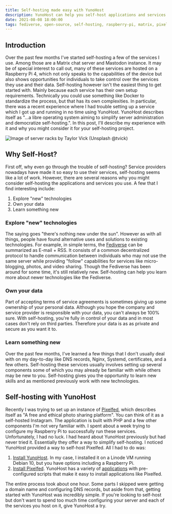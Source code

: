 ```yaml
---
title: Self-hosting made easy with YunoHost
description: YunoHost can help you self-host applications and services by simplifying your deployment process. 
date: 2021-08-08 18:00:00
tags: fediverse, open-source, self-hosting, raspberry-pi, matrix, pixelfed, mastodon
---
```


## Introduction

Over the past few months I've started self-hosting a few of the services I use. Among those are a Matrix chat server and Mastodon instance. It may be of special interest to call out, many of these services are hosted on a Raspberry Pi 4, which not only speaks to the capabilities of the device but also shows opportunities for individuals to take control over the services they use and their data. Self-hosting however isn't the easiest thing to get started with. Mainly because each service has their own setup requirements. Technically you could use something like Docker to standardize the process, but that has its own complexities. In particular, there was a recent experience where I had trouble setting up a service which I got up and running in no time using YunoHost. YunoHost describes itself as "...a libre operating system aiming to simplify server administration and democratize self-hosting.". In this post, I'll describe my experience with it and why you might consider it for your self-hosting project.

![Image of server racks by Taylor Vick (Unsplash @tvick)](https://user-images.githubusercontent.com/11130940/128647305-c30ef44e-901d-4bf1-8e9d-af2449d5fd1d.png)

## Why Self-Host?

First off, why even go through the trouble of self-hosting? Service providers nowadays have made it so easy to use their services, self-hosting seems like a lot of work. However, there are several reasons why you might consider self-hosting the applications and services you use. A few that I find interesting include:

1. Explore "new" technologies
2. Own your data
3. Learn something new

### Explore "new" technologies

The saying goes "there's nothing new under the sun". However as with all things, people have found alternative uses and solutions to existing technologies. For example, in simple terms, the [Fediverse](https://en.wikipedia.org/wiki/Fediverse) can be summarized as E-mail + RSS. It consists of a common decentralized protocol to handle communication between individuals who may not use the same server while providing "follow" capabilities for services like micro-blogging, photos, and video sharing. Though the Fediverse has been around for some time, it's still relatively new. Self-hosting can help you learn more about newer technologies like the Fediverse.

### Own your data

Part of accepting terms of service agreements is sometimes giving up some ownership of your personal data. Although you hope the company and service provider is responsible with your data, you can't always be 100% sure. With self-hosting, you're fully in control of your data and in most cases don't rely on third parties. Therefore your data is as as private and secure as you want it to.

### Learn something new

Over the past few months, I've learned a few things that I don't usually deal with on my day-to-day like DNS records, Nginx, Systemd, certificates, and a few others. Self-hosting these services usually involves setting up several components some of which you may already be familiar with while others may be new to you. Self-hosting gives you the opportunity to learn new skills and as mentioned previously work with new technologies.

## Self-hosting with YunoHost

Recently I was trying to set up an instance of [Pixelfed](https://pixelfed.org/), which describes itself as "A free and ethical photo sharing platform". You can think of it as a self-hosted Instagram. The application is built with PHP and a few other components I'm not very familiar with. I spent about a week trying to configure my Raspberry Pi to successfully run these services. Unfortunately, I had no luck. I had heard about YunoHost previously but had never tried it. Essentially they offer a way to simplify self-hosting. I noticed YunoHost provided a way to self-host Pixelfed. All I had to do was: 

1. [Install YunoHost](https://yunohost.org/en/install). In my case, I installed it on a Linode VM running Debian 10, but you have options including a Raspberry Pi.
2. [Install Pixelfed](https://github.com/YunoHost-Apps/pixelfed_ynh). YunoHost has a variety of [applications](https://yunohost.org/en/apps) with pre-configured scripts that make it easy to install applications like Pixelfed.

The entire process took about one hour. Some parts I skipped were getting a domain name and configuring DNS records, but aside from that, getting started with YunoHost was incredibly simple. If you're looking to self-host but don't want to spend too much time configuring your server and each of the services you host on it, give YunoHost a try.
